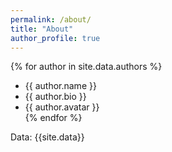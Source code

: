 ```yaml
---
permalink: /about/
title: "About"
author_profile: true
---
```


{% for author in site.data.authors %}
- {{ author.name }} </br>
- {{ author.bio }} </br>
- {{ author.avatar }} </br>
{% endfor %}

Data:
{{site.data}}